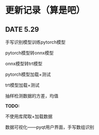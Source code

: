 # 更新记录（算是吧）

## DATE 5.29

手写识别模型训练pytorch模型

pytorch模型转onnx模型

onnx模型转trt模型

pytorch模型加载+测试

trt模型加载+测试

抽样检测数据的方差，均值



**TODO:**

不使用库爬取+加载数据

数据可视化——pyqt用户界面，手写数组识别



